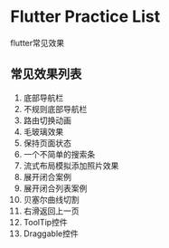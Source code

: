 # Flutter Practice List

flutter常见效果

## 常见效果列表
1. 底部导航栏
2. 不规则底部导航栏
3. 路由切换动画
4. 毛玻璃效果
5. 保持页面状态
6. 一个不简单的搜索条
7. 流式布局模拟添加照片效果
8. 展开闭合案例
9. 展开闭合列表案例
10. 贝塞尔曲线切割
11. 右滑返回上一页
12. ToolTip控件
13. Draggable控件
